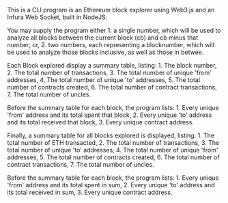 This is a CLI program is an Ethereum block explorer using Web3.js and an Infura Web Socket, built in NodeJS.

You may supply the program either 
	1. a single number, which will be used to analyze all blocks between the current block (cb) and cb minus that number; or,
	2. two numbers, each representing a blocknumber, which will be used to analyze those blocks inclusive, as well as those in betwee.


Each Block explored display a summary table, listing:
	1. The block number,
	2. The total number of transactions,
	3. The total number of unique 'from' addresses,
	4. The total number of unique 'to' addresses,
	5. The total number of contracts created,
	6. The total number of contract transactions,
	7. The total number of uncles.

Before the summary table for each block, the program lists:
	1. Every unique 'from' address and its total spent that block,
	2. Every unique 'to' address and its total received that block,
	3. Every unique contract address.

Finally, a summary table for all blocks explored is displayed, listing:
	1. The total number of ETH transacted,
	2. The total number of transactions,
	3. The total number of unique 'to' addresses,
	4. The total number of unique 'from' addresses,
	5. The total number of contracts created,
	6. The total number of contract transactions,
	7. The total number of uncles.

Before the summary table for each block, the program lists:
	1. Every unique 'from' address and its total spent in sum,
	2. Every unique 'to' address and its total received in sum,
	3. Every unique contract address.
